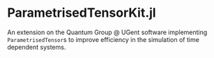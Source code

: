 # ParametrisedTensorKit.jl
An extension on the Quantum Group @ UGent software implementing `ParametrisedTensor`s to improve efficiency in the simulation of time dependent systems.
